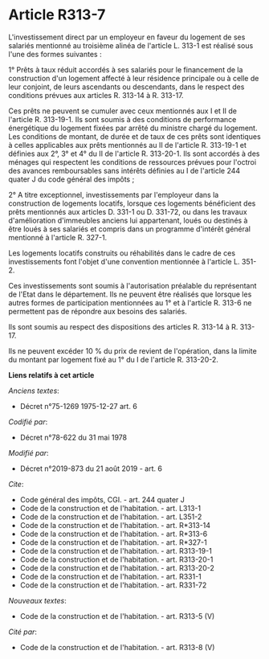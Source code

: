 # Article R313-7

L'investissement direct par un employeur en faveur du logement de ses salariés mentionné au troisième alinéa de l'article L.
313-1 est réalisé sous l'une des formes suivantes :

1° Prêts à taux réduit accordés à ses salariés pour le financement de la construction d'un logement affecté à leur résidence
principale ou à celle de leur conjoint, de leurs ascendants ou descendants, dans le respect des conditions prévues aux
articles R. 313-14 à R. 313-17.

Ces prêts ne peuvent se cumuler avec ceux mentionnés aux I et II de l'article R. 313-19-1. Ils sont soumis à des conditions
de performance énergétique du logement fixées par arrêté du ministre chargé du logement. Les conditions de montant, de durée
et de taux de ces prêts sont identiques à celles applicables aux prêts mentionnés au II de l'article R. 313-19-1 et définies
aux 2°, 3° et 4° du II de l'article R. 313-20-1. Ils sont accordés à des ménages qui respectent les conditions de ressources
prévues pour l'octroi des avances remboursables sans intérêts définies au I de l'article 244 quater J du code général des
impôts ;

2° A titre exceptionnel, investissements par l'employeur dans la construction de logements locatifs, lorsque ces logements
bénéficient des prêts mentionnés aux articles D. 331-1 ou D. 331-72, ou dans les travaux d'amélioration d'immeubles anciens
lui appartenant, loués ou destinés à être loués à ses salariés et compris dans un programme d'intérêt général mentionné à
l'article R. 327-1.

Les logements locatifs construits ou réhabilités dans le cadre de ces investissements font l'objet d'une convention
mentionnée à l'article L. 351-2. 

Ces investissements sont soumis à l'autorisation préalable du représentant de l'Etat dans le département. Ils ne peuvent être
réalisés que lorsque les autres formes de participation mentionnées au 1° et à l'article R. 313-6 ne permettent pas de
répondre aux besoins des salariés.

Ils sont soumis au respect des dispositions des articles R. 313-14 à R. 313-17.

Ils ne peuvent excéder 10 % du prix de revient de l'opération, dans la limite du montant par logement fixé au 1° du I de
l'article R. 313-20-2.

**Liens relatifs à cet article**

_Anciens textes_:

  - Décret n°75-1269 1975-12-27 art. 6

_Codifié par_:

  - Décret n°78-622 du 31 mai 1978

_Modifié par_:

  - Décret n°2019-873 du 21 août 2019 - art. 6

_Cite_:

  - Code général des impôts, CGI. - art. 244 quater J
  - Code de la construction et de l'habitation. - art. L313-1
  - Code de la construction et de l'habitation. - art. L351-2
  - Code de la construction et de l'habitation. - art. R*313-14
  - Code de la construction et de l'habitation. - art. R*313-6
  - Code de la construction et de l'habitation. - art. R*327-1
  - Code de la construction et de l'habitation. - art. R313-19-1
  - Code de la construction et de l'habitation. - art. R313-20-1
  - Code de la construction et de l'habitation. - art. R313-20-2
  - Code de la construction et de l'habitation. - art. R331-1
  - Code de la construction et de l'habitation. - art. R331-72

_Nouveaux textes_:

  - Code de la construction et de l'habitation. - art. R313-5 (V)

_Cité par_:

  - Code de la construction et de l'habitation. - art. R313-8 (V)
